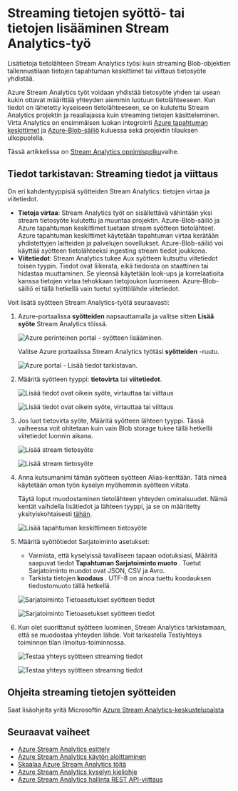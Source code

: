 <properties
    pageTitle="Lisää tietosyöte Stream Analytics-projekteille | Microsoft Azure"
    description="Lisätietoja tietolähteen Stream Analytics työsi kuin streaming blogin tallennustilan tietojen tapahtuman keskittimet tai viittaus tietosyöte yhdistää."
    keywords="tietoja syötteenä, streaming tiedot"
    documentationCenter=""
    services="stream-analytics"
    authors="jeffstokes72"
    manager="jhubbard"
    editor="cgronlun"
/>

<tags
    ms.service="stream-analytics"
    ms.devlang="na"
    ms.topic="article"
    ms.tgt_pltfrm="na"
    ms.workload="data-services"
    ms.date="09/26/2016"
    ms.author="jeffstok"
/>


# <a name="add-a-streaming-data-input-or-reference-data-to-a-stream-analytics-job"></a>Streaming tietojen syöttö- tai tietojen lisääminen Stream Analytics-työ

Lisätietoja tietolähteen Stream Analytics työsi kuin streaming Blob-objektien tallennustilaan tietojen tapahtuman keskittimet tai viittaus tietosyöte yhdistää.

Azure Stream Analytics työt voidaan yhdistää tietosyöte yhden tai usean kukin ottavat määrittää yhteyden aiemmin luotuun tietolähteeseen. Kun tiedot on lähetetty kyseiseen tietolähteeseen, se on kulutettu Stream Analytics projektin ja reaaliajassa kuin streaming tietojen käsitteleminen. Virta Analytics on ensimmäisen luokan integrointi [Azure tapahtuman keskittimet](https://azure.microsoft.com/services/event-hubs/) ja [Azure-Blob-säiliö](../storage/storage-dotnet-how-to-use-blobs.md) kuluessa sekä projektin tilauksen ulkopuolella.

Tässä artikkelissa on [Stream Analytics oppimispolku](/documentation/learning-paths/stream-analytics/)vaihe.

## <a name="data-input-streaming-data-and-reference-data"></a>Tiedot tarkistavan: Streaming tiedot ja viittaus

On eri kahdentyyppisiä syötteiden Stream Analytics: tietojen virtaa ja viitetiedot.

- **Tietoja virtaa**: Stream Analytics työt on sisällettävä vähintään yksi stream tietosyöte kulutettu ja muuntaa projektin. Azure-Blob-säiliö ja Azure tapahtuman keskittimet tuetaan stream syötteen tietolähteet. Azure tapahtuman keskittimet käytetään tapahtuman virtaa kerätään yhdistettyjen laitteiden ja palvelujen sovellukset. Azure-Blob-säiliö voi käyttää syötteen tietolähteeksi ingesting stream tiedot joukkona.  
- **Viitetiedot**: Stream Analytics tukee Aux syötteen kutsuttu viitetiedot toisen tyypin.  Tiedot ovat liikerata, eikä tiedoista on staattinen tai hidastaa muuttaminen.  Se yleensä käytetään look-ups ja korrelaatioita kanssa tietojen virtaa tehokkaan tietojoukon luomiseen.  Azure-Blob-säiliö ei tällä hetkellä vain tuetut syöttölähde viitetiedot.  

Voit lisätä syötteen Stream Analytics-työtä seuraavasti:

1. Azure-portaalissa **syötteiden** napsauttamalla ja valitse sitten **Lisää syöte** Stream Analytics töissä.

    ![Azure perinteinen portal - syötteen lisääminen.](./media/stream-analytics-add-inputs/1-stream-analytics-add-inputs.png)  

    Valitse Azure portaalissa Stream Analytics työtäsi **syötteiden** -ruutu.  

    ![Azure portal - Lisää tiedot tarkistavan.](./media/stream-analytics-add-inputs/7-stream-analytics-add-inputs.png)  

2. Määritä syötteen tyyppi: **tietovirta** tai **viitetiedot**.

    ![Lisää tiedot ovat oikein syöte, virtauttaa tai viittaus](./media/stream-analytics-add-inputs/2-stream-analytics-add-inputs.png)  

    ![Lisää tiedot ovat oikein syöte, virtauttaa tai viittaus](./media/stream-analytics-add-inputs/8-stream-analytics-add-inputs.png)  

3. Jos luot tietovirta syöte, Määritä syötteen lähteen tyyppi.  Tässä vaiheessa voit ohitetaan kuin vain Blob storage tukee tällä hetkellä viitetiedot luonnin aikana.

    ![Lisää stream tietosyöte](./media/stream-analytics-add-inputs/3-stream-analytics-add-inputs.png)  

    ![Lisää stream tietosyöte](./media/stream-analytics-add-inputs/9-stream-analytics-add-inputs.png)  

4. Anna kutsumanimi tämän syötteen syötteen Alias-kenttään.  Tätä nimeä käytetään oman työn kyselyn myöhemmin syötteen viitata.

    Täytä loput muodostaminen tietolähteen yhteyden ominaisuudet. Nämä kentät vaihdella lisätiedot ja lähteen tyyppi, ja se on määritetty yksityiskohtaisesti [tähän](stream-analytics-create-a-job.md).  

    ![Lisää tapahtuman keskittimeen tietosyöte](./media/stream-analytics-add-inputs/4-stream-analytics-add-inputs.png)  

5. Määritä syöttötiedot Sarjatoiminto asetukset:
    - Varmista, että kyselyissä tavalliseen tapaan odotuksiasi, Määritä saapuvat tiedot **Tapahtuman Sarjatoiminto muoto** .  Tuetut Sarjatoiminto muodot ovat JSON, CSV ja Avro.
    - Tarkista tietojen **koodaus** .  UTF-8 on ainoa tuettu koodauksen tiedostomuoto tällä hetkellä.

    ![Sarjatoiminto Tietoasetukset syötteen tiedot](./media/stream-analytics-add-inputs/5-stream-analytics-add-inputs.png)  

    ![Sarjatoiminto Tietoasetukset syötteen tiedot](./media/stream-analytics-add-inputs/10-stream-analytics-add-inputs.png)  

6. Kun olet suorittanut syötteen luominen, Stream Analytics tarkistamaan, että se muodostaa yhteyden lähde.  Voit tarkastella Testiyhteys toiminnon tilan ilmoitus-toiminnossa.

    ![Testaa yhteys syötteen streaming tiedot](./media/stream-analytics-add-inputs/6-stream-analytics-add-inputs.png)  

    ![Testaa yhteys syötteen streaming tiedot](./media/stream-analytics-add-inputs/11-stream-analytics-add-inputs.png)  

## <a name="get-help-with-streaming-data-inputs"></a>Ohjeita streaming tietojen syötteiden
Saat lisäohjeita yritä Microsoftin [Azure Stream Analytics-keskustelupalsta](https://social.msdn.microsoft.com/Forums/en-US/home?forum=AzureStreamAnalytics)

## <a name="next-steps"></a>Seuraavat vaiheet

- [Azure Stream Analytics esittely](stream-analytics-introduction.md)
- [Azure Stream Analytics käytön aloittaminen](stream-analytics-get-started.md)
- [Skaalaa Azure Stream Analytics töitä](stream-analytics-scale-jobs.md)
- [Azure Stream Analytics kyselyn kieliohje](https://msdn.microsoft.com/library/azure/dn834998.aspx)
- [Azure Stream Analytics hallinta REST API-viittaus](https://msdn.microsoft.com/library/azure/dn835031.aspx)
